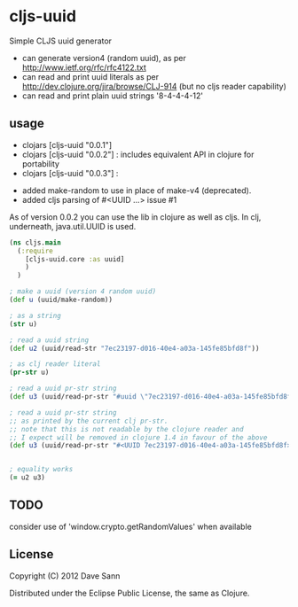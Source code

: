 # cljs-uuid

Simple CLJS uuid generator

* can generate version4 (random uuid), as per http://www.ietf.org/rfc/rfc4122.txt
* can read and print uuid literals as per http://dev.clojure.org/jira/browse/CLJ-914 (but no cljs reader capability)
* can read and print plain uuid strings '8-4-4-4-12'

## usage

* clojars [cljs-uuid "0.0.1"]
* clojars [cljs-uuid "0.0.2"] : includes equivalent API in clojure for portability
* clojars [cljs-uuid "0.0.3"] : 
 - added make-random to use in place of make-v4 (deprecated).
 - added cljs parsing of #\<UUID ...\> issue #1

As of version 0.0.2 you can use the lib in clojure as well as cljs.
In clj, underneath, java.util.UUID is used.


```clojure
(ns cljs.main
  (:require
    [cljs-uuid.core :as uuid]
    )
  )

; make a uuid (version 4 random uuid)  
(def u (uuid/make-random))

; as a string  
(str u)

; read a uuid string   
(def u2 (uuid/read-str "7ec23197-d016-40e4-a03a-145fe85bfd8f"))

; as clj reader literal  
(pr-str u)

; read a uuid pr-str string   
(def u3 (uuid/read-pr-str "#uuid \"7ec23197-d016-40e4-a03a-145fe85bfd8f\""))

; read a uuid pr-str string   
;; as printed by the current clj pr-str.  
;; note that this is not readable by the clojure reader and  
;; I expect will be removed in clojure 1.4 in favour of the above  
(def u3 (uuid/read-pr-str "#<UUID 7ec23197-d016-40e4-a03a-145fe85bfd8f>"))


; equality works  
(= u2 u3)

```

## TODO

consider use of 'window.crypto.getRandomValues' when available


## License

Copyright (C) 2012 Dave Sann

Distributed under the Eclipse Public License, the same as Clojure.
